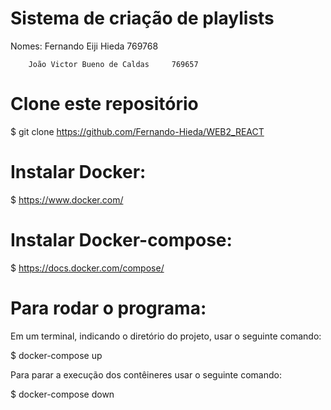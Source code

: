 # Sistema de criação de playlists
Nomes:  Fernando Eiji Hieda             769768

        João Victor Bueno de Caldas     769657
# Clone este repositório

$ git clone https://github.com/Fernando-Hieda/WEB2_REACT

# Instalar Docker:

$ https://www.docker.com/

# Instalar Docker-compose:

$ https://docs.docker.com/compose/

# Para rodar o programa:

Em um terminal, indicando o diretório do projeto, usar o seguinte comando:

$ docker-compose up

Para parar a execução dos contêineres usar o seguinte comando:

$ docker-compose down